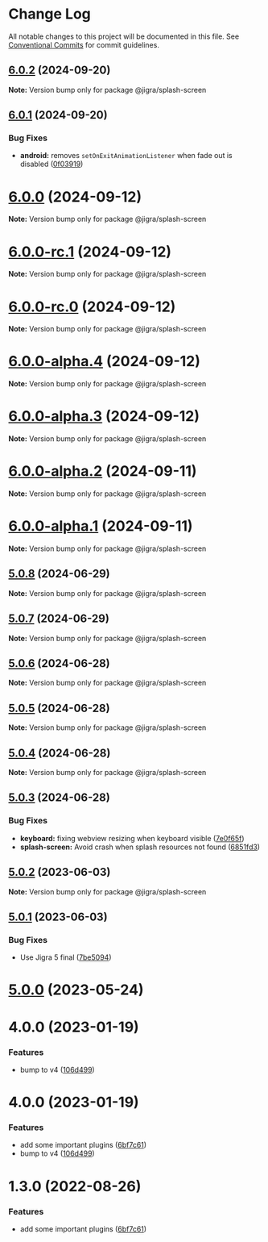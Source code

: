 # Change Log

All notable changes to this project will be documented in this file.
See [Conventional Commits](https://conventionalcommits.org) for commit guidelines.

## [6.0.2](https://github.com/familyjs/jigra-plugins/compare/@jigra/splash-screen@6.0.1...@jigra/splash-screen@6.0.2) (2024-09-20)

**Note:** Version bump only for package @jigra/splash-screen

## [6.0.1](https://github.com/familyjs/jigra-plugins/compare/@jigra/splash-screen@6.0.0...@jigra/splash-screen@6.0.1) (2024-09-20)

### Bug Fixes

- **android:** removes `setOnExitAnimationListener` when fade out is disabled ([0f03919](https://github.com/familyjs/jigra-plugins/commit/0f039198041e96666a7681ac90b6cd91892405bc))

# [6.0.0](https://github.com/familyjs/jigra-plugins/compare/@jigra/splash-screen@6.0.0-rc.1...@jigra/splash-screen@6.0.0) (2024-09-12)

**Note:** Version bump only for package @jigra/splash-screen

# [6.0.0-rc.1](https://github.com/familyjs/jigra-plugins/compare/@jigra/splash-screen@6.0.0-rc.0...@jigra/splash-screen@6.0.0-rc.1) (2024-09-12)

**Note:** Version bump only for package @jigra/splash-screen

# [6.0.0-rc.0](https://github.com/familyjs/jigra-plugins/compare/@jigra/splash-screen@6.0.0-alpha.4...@jigra/splash-screen@6.0.0-rc.0) (2024-09-12)

**Note:** Version bump only for package @jigra/splash-screen

# [6.0.0-alpha.4](https://github.com/familyjs/jigra-plugins/compare/@jigra/splash-screen@6.0.0-alpha.3...@jigra/splash-screen@6.0.0-alpha.4) (2024-09-12)

**Note:** Version bump only for package @jigra/splash-screen

# [6.0.0-alpha.3](https://github.com/familyjs/jigra-plugins/compare/@jigra/splash-screen@6.0.0-alpha.2...@jigra/splash-screen@6.0.0-alpha.3) (2024-09-12)

**Note:** Version bump only for package @jigra/splash-screen

# [6.0.0-alpha.2](https://github.com/familyjs/jigra-plugins/compare/@jigra/splash-screen@6.0.0-alpha.1...@jigra/splash-screen@6.0.0-alpha.2) (2024-09-11)

**Note:** Version bump only for package @jigra/splash-screen

# [6.0.0-alpha.1](https://github.com/familyjs/jigra-plugins/compare/@jigra/splash-screen@5.0.8...@jigra/splash-screen@6.0.0-alpha.1) (2024-09-11)

**Note:** Version bump only for package @jigra/splash-screen

## [5.0.8](https://github.com/familyjs/jigra-plugins/compare/@jigra/splash-screen@5.0.7...@jigra/splash-screen@5.0.8) (2024-06-29)

**Note:** Version bump only for package @jigra/splash-screen

## [5.0.7](https://github.com/familyjs/jigra-plugins/compare/@jigra/splash-screen@5.0.6...@jigra/splash-screen@5.0.7) (2024-06-29)

**Note:** Version bump only for package @jigra/splash-screen

## [5.0.6](https://github.com/familyjs/jigra-plugins/compare/@jigra/splash-screen@5.0.5...@jigra/splash-screen@5.0.6) (2024-06-28)

**Note:** Version bump only for package @jigra/splash-screen

## [5.0.5](https://github.com/familyjs/jigra-plugins/compare/@jigra/splash-screen@5.0.4...@jigra/splash-screen@5.0.5) (2024-06-28)

**Note:** Version bump only for package @jigra/splash-screen

## [5.0.4](https://github.com/familyjs/jigra-plugins/compare/@jigra/splash-screen@5.0.3...@jigra/splash-screen@5.0.4) (2024-06-28)

**Note:** Version bump only for package @jigra/splash-screen

## [5.0.3](https://github.com/familyjs/jigra-plugins/compare/@jigra/splash-screen@5.0.2...@jigra/splash-screen@5.0.3) (2024-06-28)

### Bug Fixes

- **keyboard:** fixing webview resizing when keyboard visible ([7e0f65f](https://github.com/familyjs/jigra-plugins/commit/7e0f65f9a300f907456d68eeed71aade3a50ff7f))
- **splash-screen:** Avoid crash when splash resources not found ([6851fd3](https://github.com/familyjs/jigra-plugins/commit/6851fd370883e1cfc43ce02568c294e8cb777a0a))

## [5.0.2](https://github.com/familyjs/jigra-plugins/compare/@jigra/splash-screen@5.0.1...@jigra/splash-screen@5.0.2) (2023-06-03)

**Note:** Version bump only for package @jigra/splash-screen

## [5.0.1](https://github.com/familyjs/jigra-plugins/compare/@jigra/splash-screen@5.0.0...@jigra/splash-screen@5.0.1) (2023-06-03)

### Bug Fixes

- Use Jigra 5 final ([7be5094](https://github.com/familyjs/jigra-plugins/commit/7be509425c5cc9f21b1f9e78794b2c6b76ca7702))

# [5.0.0](https://github.com/familyjs/jigra-plugins/compare/@jigra/splash-screen@1.3.0...@jigra/splash-screen@5.0.0) (2023-05-24)

# 4.0.0 (2023-01-19)

### Features

- bump to v4 ([106d499](https://github.com/familyjs/jigra-plugins/commit/106d49991e82a0505a82571530b73fcda020e7e4))

# 4.0.0 (2023-01-19)

### Features

- add some important plugins ([6bf7c61](https://github.com/navify/jigra-plugins/commit/6bf7c61ba5ad99cf0474cb2cc9599d0f8fedeb45))
- bump to v4 ([106d499](https://github.com/navify/jigra-plugins/commit/106d49991e82a0505a82571530b73fcda020e7e4))

# 1.3.0 (2022-08-26)

### Features

- add some important plugins ([6bf7c61](https://github.com/navify/jigra-plugins/commit/6bf7c61ba5ad99cf0474cb2cc9599d0f8fedeb45))

